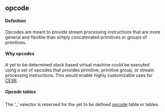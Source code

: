 ## opcode

<h4>Definition</h4><p>Opcodes are meant to provide stream processing instructions that are more general and flexible than simply concatenated primitives or groups of primitives. </p><h4>Why opcodes</h4><p>A yet to be determined stack based virtual machine could be executed using a set of opcodes that provides primitive, primitive group, or stream processing instructions. This would enable highly customizable uses for <a href="composable-event-streaming-representation">CESR</a>.</p><h5>Opcode tables</h5><p>The ‘_’ selector is reserved for the yet to be defined <a href="opcode">opcode</a> table or tables.</p>

